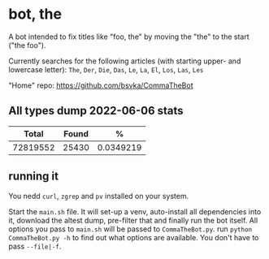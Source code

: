 # bot, the

A bot intended to fix titles like "foo, the" by moving the "the" to the start ("the foo").

Currently searches for the following articles (with starting upper- and lowercase letter):
`The`, `Der`, `Die`, `Das`, `Le`, `La`, `El`, `Los`, `Las`, `Les`

"Home" repo: https://github.com/bsvka/CommaTheBot

## All types dump 2022-06-06 stats

| Total    | Found | %         |
| -------- | ----- | --------- |
| 72819552 | 25430 | 0.0349219 |

## running it
You nedd `curl`, `zgrep` and `pv` installed on your system.

Start the `main.sh` file. It will set-up a venv, auto-install all dependencies into it, download the altest dump, pre-filter that and finally run the bot itself. All options you pass to `main.sh` will be passed to `CommaTheBot.py`. run `python CommaTheBot.py -h` to find out what options are available. You don't have to pass `--file|-f`.